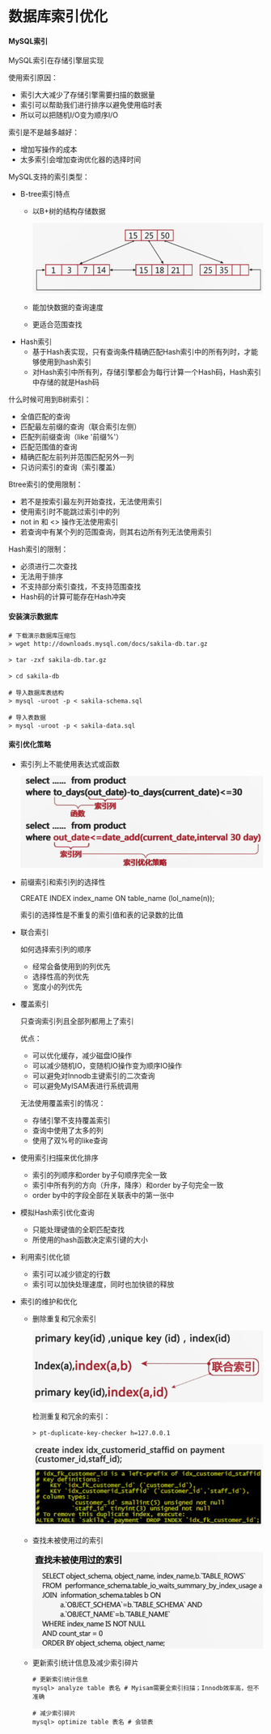 # 数据库索引优化

#### MySQL索引

MySQL索引在存储引擎层实现

使用索引原因：
* 索引大大减少了存储引擎需要扫描的数据量
* 索引可以帮助我们进行排序以避免使用临时表
* 所以可以把随机I/O变为顺序I/O

索引是不是越多越好：
* 增加写操作的成本
* 太多索引会增加查询优化器的选择时间

MySQL支持的索引类型：

* B-tree索引特点
    * 以B+树的结构存储数据

        ![B+树](./img/06.1.png?raw=true "B+树")
    * 能加快数据的查询速度
    * 更适合范围查找
* Hash索引
    * 基于Hash表实现，只有查询条件精确匹配Hash索引中的所有列时，才能够使用到hash索引
    * 对Hash索引中所有列，存储引擎都会为每行计算一个Hash码，Hash索引中存储的就是Hash码

什么时候可用到B树索引：
* 全值匹配的查询
* 匹配最左前缀的查询（联合索引左侧）
* 匹配列前缀查询（like '前缀%'）
* 匹配范围值的查询
* 精确匹配左前列并范围匹配另外一列
* 只访问索引的查询（索引覆盖）

Btree索引的使用限制：
* 若不是按索引最左列开始查找，无法使用索引
* 使用索引时不能跳过索引中的列
* not in 和 <> 操作无法使用索引
* 若查询中有某个列的范围查询，则其右边所有列无法使用索引

Hash索引的限制：
* 必须进行二次查找
* 无法用于排序
* 不支持部分索引查找，不支持范围查找
* Hash码的计算可能存在Hash冲突

#### 安装演示数据库

```
# 下载演示数据库压缩包
> wget http://downloads.mysql.com/docs/sakila-db.tar.gz

> tar -zxf sakila-db.tar.gz

> cd sakila-db

# 导入数据库表结构
> mysql -uroot -p < sakila-schema.sql

# 导入表数据
> mysql -uroot -p < sakila-data.sql
```

#### 索引优化策略
* 索引列上不能使用表达式或函数
    
    ![索引列函数示例](./img/06.2.png?raw=true "索引列函数示例")
* 前缀索引和索引列的选择性

    CREATE INDEX index_name ON table_name (lol_name(n));
    
    索引的选择性是不重复的索引值和表的记录数的比值
* 联合索引

    如何选择索引列的顺序
    * 经常会备使用到的列优先
    * 选择性高的列优先
    * 宽度小的列优先

* 覆盖索引

    只查询索引列且全部列都用上了索引
    
    优点：
    * 可以优化缓存，减少磁盘IO操作
    * 可以减少随机IO，变随机IO操作变为顺序IO操作
    * 可以避免对Innodb主键索引的二次查询
    * 可以避免MyISAM表进行系统调用
    
    无法使用覆盖索引的情况：
    * 存储引擎不支持覆盖索引
    * 查询中使用了太多的列
    * 使用了双%号的like查询

* 使用索引扫描来优化排序
    * 索引的列顺序和order by子句顺序完全一致
    * 索引中所有列的方向（升序，降序）和order by子句完全一致
    * order by中的字段全部在关联表中的第一张中

* 模拟Hash索引优化查询
    * 只能处理键值的全职匹配查找
    * 所使用的hash函数决定索引键的大小

* 利用索引优化锁
    * 索引可以减少锁定的行数
    * 索引可以加快处理速度，同时也加快锁的释放

* 索引的维护和优化
    * 删除重复和冗余索引 
    
        ![重复和冗余索引](./img/06.3.png?raw=true "重复和冗余索引")

        检测重复和冗余的索引：
        
        `> pt-duplicate-key-checker h=127.0.0.1`
        
        ![检测结果](./img/06.4.png?raw=true "检测结果")
    * 查找未被使用过的索引
    
        ![索引使用记录查询](./img/06.5.png?raw=true "索引使用记录查询")
    * 更新索引统计信息及减少索引碎片
    
        ```
        # 更新索引统计信息
        mysql> analyze table 表名 # Myisam需要全索引扫描；Innodb效率高，但不准确
    
        # 减少索引碎片
        mysql> optimize table 表名 # 会锁表
        ```
